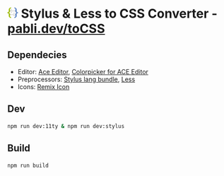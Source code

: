 # <img src="src/img/logo.svg"  width="24" height="24"> Stylus & Less to CSS Converter - [pabli.dev/toCSS](https://pabli.dev/toCSS)

Dependecies
---
- Editor: [Ace Editor](https://ace.c9.io/), [Colorpicker for ACE Editor](https://github.com/easylogic/ace-colorpicker)
- Preprocessors: [Stylus lang bundle](https://github.com/openstyles/stylus-lang-bundle), [Less](https://lesscss.org/)
- Icons: [Remix Icon](https://remixicon.com/)

Dev
---
```bash
npm run dev:11ty & npm run dev:stylus
```
Build
---
```bash
npm run build
```